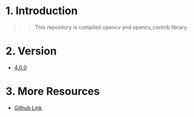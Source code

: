 # 1. Introduction
>>This repository is compiled opencv and  opencv_contrib library.

# 2. Version
- [4.0.0](https://github.com/lh9171338/Opencv-Windows/tree/4.0.0)

# 3. More Resources
- [Github Link](https://github.com/lh9171338/Outline)
